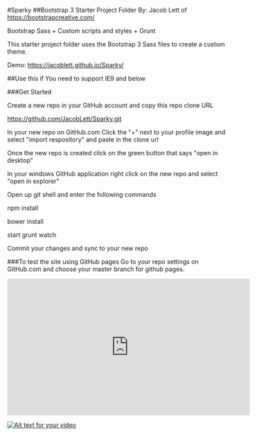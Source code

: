 #Sparky
##Bootstrap 3 Starter Project Folder
By: Jacob Lett of https://bootstrapcreative.com/

Bootstrap Sass + Custom scripts and styles + Grunt 

This starter project folder uses the Bootstrap 3 Sass files to create a custom theme. 

Demo: https://jacoblett.github.io/Sparky/

##Use this if
You need to support IE9 and below

###Get Started

Create a new repo in your GitHub account and copy this repo clone URL

https://github.com/JacobLett/Sparky.git

In your new repo on GitHub.com Click the "+" next to your profile image and select "import respository" and paste in the clone url

Once the new repo is created click on the green button that says "open in desktop"

In your windows GitHub application right click on the new repo and select "open in explorer"

Open up git shell and enter the following commands

npm install

bower install

start grunt watch

Commit your changes and sync to your new repo

###To test the site using GitHub pages
Go to your repo settings on GitHub.com and choose your master branch for github pages.

<iframe width="560" height="315" src="https://www.youtube.com/embed/videoseries?list=PLg0WZ0G7kSNLLK85vTyUuXrmhC5CBEfmD" frameborder="0" allowfullscreen></iframe>

[![Alt text for your video](http://img.youtube.com/vi/PLg0WZ0G7kSNLLK85vTyUuXrmhC5CBEfmD.jpg)](http://www.youtube.com/watch?v=PLg0WZ0G7kSNLLK85vTyUuXrmhC5CBEfmD)


